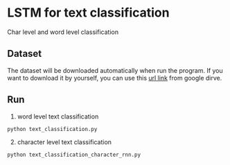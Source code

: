 # LSTM for text classification

Char level and word level classification

## Dataset

The dataset will be downloaded automatically when run the program. If you want to download it by yourself, you can use this [url link](https://drive.google.com/open?id=0Bz8a_Dbh9QhbQ2Vic1kxMmZZQ1k) from google dirve.

## Run

1. word level text classification

`python text_classification.py`

2. character level text classification

`python text_classification_character_rnn.py`